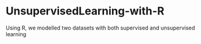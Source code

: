 # UnsupervisedLearning-with-R
Using R, we modelled two datasets with both supervised and unsupervised learning
